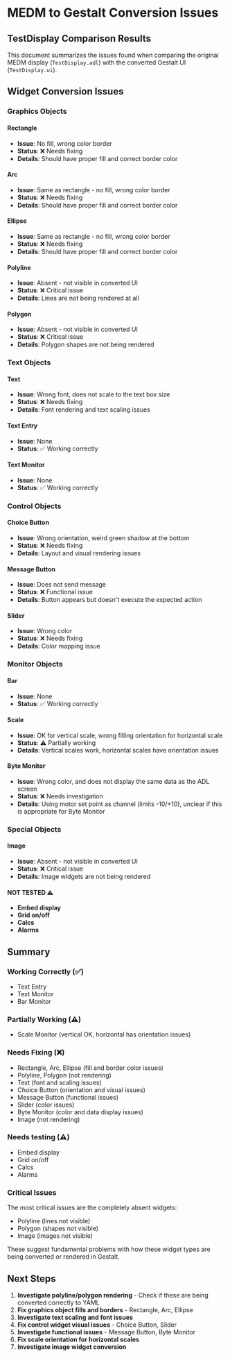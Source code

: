 # MEDM to Gestalt Conversion Issues

## TestDisplay Comparison Results

This document summarizes the issues found when comparing the original MEDM display (`TestDisplay.adl`) with the converted Gestalt UI (`TestDisplay.ui`).

## Widget Conversion Issues

### Graphics Objects

#### Rectangle
- **Issue**: No fill, wrong color border
- **Status**: ❌ Needs fixing
- **Details**: Should have proper fill and correct border color

#### Arc  
- **Issue**: Same as rectangle - no fill, wrong color border
- **Status**: ❌ Needs fixing
- **Details**: Should have proper fill and correct border color

#### Ellipse
- **Issue**: Same as rectangle - no fill, wrong color border  
- **Status**: ❌ Needs fixing
- **Details**: Should have proper fill and correct border color

#### Polyline
- **Issue**: Absent - not visible in converted UI
- **Status**: ❌ Critical issue
- **Details**: Lines are not being rendered at all

#### Polygon
- **Issue**: Absent - not visible in converted UI
- **Status**: ❌ Critical issue  
- **Details**: Polygon shapes are not being rendered

### Text Objects

#### Text
- **Issue**: Wrong font, does not scale to the text box size
- **Status**: ❌ Needs fixing
- **Details**: Font rendering and text scaling issues

#### Text Entry
- **Issue**: None
- **Status**: ✅ Working correctly

#### Text Monitor  
- **Issue**: None
- **Status**: ✅ Working correctly

### Control Objects

#### Choice Button
- **Issue**: Wrong orientation, weird green shadow at the bottom
- **Status**: ❌ Needs fixing
- **Details**: Layout and visual rendering issues

#### Message Button
- **Issue**: Does not send message
- **Status**: ❌ Functional issue
- **Details**: Button appears but doesn't execute the expected action

#### Slider
- **Issue**: Wrong color
- **Status**: ❌ Needs fixing
- **Details**: Color mapping issue

### Monitor Objects

#### Bar
- **Issue**: None
- **Status**: ✅ Working correctly

#### Scale
- **Issue**: OK for vertical scale, wrong filling orientation for horizontal scale
- **Status**: ⚠️ Partially working
- **Details**: Vertical scales work, horizontal scales have orientation issues

#### Byte Monitor
- **Issue**: Wrong color, and does not display the same data as the ADL screen
- **Status**: ❌ Needs investigation
- **Details**: Using motor set point as channel (limits -10/+10), unclear if this is appropriate for Byte Monitor

### Special Objects

#### Image
- **Issue**: Absent - not visible in converted UI
- **Status**: ❌ Critical issue
- **Details**: Image widgets are not being rendered

#### NOT TESTED ⚠️
- **Embed display**
- **Grid on/off**
- **Calcs**
- **Alarms**

## Summary

### Working Correctly (✅)
- Text Entry
- Text Monitor  
- Bar Monitor

### Partially Working (⚠️)
- Scale Monitor (vertical OK, horizontal has orientation issues)

### Needs Fixing (❌)
- Rectangle, Arc, Ellipse (fill and border color issues)
- Polyline, Polygon (not rendering)
- Text (font and scaling issues)
- Choice Button (orientation and visual issues)
- Message Button (functional issues)
- Slider (color issues)
- Byte Monitor (color and data display issues)
- Image (not rendering)

### Needs testing (⚠️)
- Embed display
- Grid on/off
- Calcs
- Alarms

### Critical Issues
The most critical issues are the completely absent widgets:
- Polyline (lines not visible)
- Polygon (shapes not visible)  
- Image (images not visible)

These suggest fundamental problems with how these widget types are being converted or rendered in Gestalt.

## Next Steps

1. **Investigate polyline/polygon rendering** - Check if these are being converted correctly to YAML
2. **Fix graphics object fills and borders** - Rectangle, Arc, Ellipse
3. **Investigate text scaling and font issues**
4. **Fix control widget visual issues** - Choice Button, Slider
5. **Investigate functional issues** - Message Button, Byte Monitor
6. **Fix scale orientation for horizontal scales**
7. **Investigate image widget conversion** 